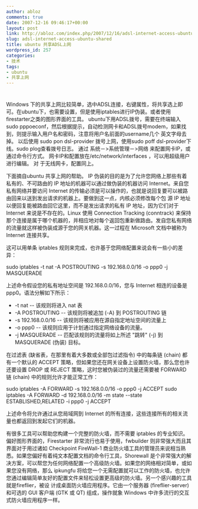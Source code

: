 ```yaml
---
author: abloz
comments: true
date: 2007-12-16 09:46:17+00:00
layout: post
link: http://abloz.com/index.php/2007/12/16/adsl-internet-access-ubuntu-shared/
slug: adsl-internet-access-ubuntu-shared
title: ubuntu 共享ADSL上网
wordpress_id: 257
categories:
- 技术
tags:
- ubuntu
- 共享上网
---
```


# 




Windows  下的共享上网比较简单，选中ADSL连接，右键属性，将共享选上即可。在ubuntu下，也需要设置，但是使用iptables进行IP伪装。或者使用 firestarter之类的图形界面的工具。
ubuntu下用ADSL拨号，需要在终端输入sudo  pppoeconf，然后根据提示，自动检测网卡和ADSL拨号modem，如果找到，则提示输入用户名和密码，注意将用户名前面的username几个 英文字母去掉。
以后使用 sudo pon dsl-provider 拨号上网，使用sudo poff  dsl-provider下线。sudo plog查看拨号日志。
通过 系统－>系统管理－>网络  来配置网卡IP，或通过命令行方式。
网卡IP和配置放在/etc/network/interfaces ，可以用超级用户进行编辑。
对 于无线网卡，配置同上。

下面摘自ubuntu 共享上网的帮助。
IP 伪装的目的是为了允许您网络上那些有着私有的、不可路由的  IP 地址的机器可以通过做伪装的机器访问 Internet。来自您私有网络并要访问 Internet  的传输必须是可以操作的，也就是说回复要可以被路由回来以送到发出请求的机器上。要做到这一点，内核必须修改每个包 源 IP  地址以便回复能被路由回它这里，而不是发出请求的私有 IP 地址，因为它们对于 Internet 来说是不存在的。Linux 使用  Connection Tracking (conntrack)  来保持那个连接是属于哪个机器的，并相应地对每个返回包重新做路由。发自您私有网络的流量就这样被伪装成源于您的网关机器。这一过程在  Microsoft 文档中被称为 Internet 连接共享。

这可以用单条 iptables  规则来完成，也许基于您网络配置来说会有一些小的差异：

sudo iptables -t nat -A POSTROUTING -s  192.168.0.0/16 -o ppp0 -j MASQUERADE

上述命令假设您的私有地址空间是 192.168.0.0/16，您与 Internet 相连的设备是 ppp0。语法分解如下所示：

* -t nat --  该规则将进入 nat 表
* -A POSTROUTING -- 该规则将被追加 (-A) 到 POSTROUTING 链
* -s 192.168.0.0/16 -- 该规则将被应用在源自指定地址空间的流量上
* -o ppp0 --  该规则应用于计划通过指定网络设备的流量。
* -j MASQUERADE -- 匹配该规则的流量将如上所述 "跳转" (-j) 到  MASQUERADE (伪装) 目标。

在过滤表 (缺省表，在那里有着大多数或全部包过滤指令) 中的每条链 (chain)  都有一个默认的 ACCEPT 策略，但如果您还在网关设备上设置防火墙，那么您也许还要设置 DROP 或 REJECT  策略，这时您被伪装过的流量还需要被 FORWARD 链 (chain) 中的规则允许才能正常工作：

sudo iptables  -A FORWARD -s 192.168.0.0/16 -o ppp0 -j ACCEPT
sudo iptables -A  FORWARD -d 192.168.0.0/16 -m state --state ESTABLISHED,RELATED -i ppp0  -j ACCEPT

上述命令将允许通过从您局域网到 Internet  的所有连接，这些连接所有的相关流量也都返回到发起它们的机器。

有很多工具可以帮助您构建一个完整的防火墙，而不需要  iptables 的专业知识。偏好图形界面的，Firestarter 非常流行也易于使用，fwbuilder 则非常强大而且其界面对于用过诸如  Checkpoint FireWall-1 商业防火墙工具的管理员来说相当熟悉。如果您偏好有着纯文本配置文档的命令行工具，Shorewall  是个非常强大的解决方案，可以帮您为任何网络配置一个高级防火墙。如果您的网络相对简单，或如果您没有网络，那么 ipkungfu  将给您一个无需配置就可以工作的防火墙，也允许您通过编辑简单友好的配置文件来轻松设置更高级的防火墙。另一个感兴趣的工具就是fireflier，被设 计成桌面防火墙应用程序。它由一个服务器 (fireflier-server) 和可选的 GUI 客户端 (GTK 或 QT) 组成，操作就象  Windows 中许多流行的交互式防火墙应用程序一样。
